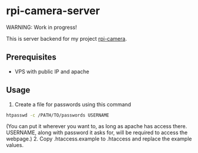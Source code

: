 # rpi-camera-server
WARNING: Work in progress!

This is server backend for my project [rpi-camera](https://github.com/qsus/rpi-camera).

## Prerequisites
* VPS with public IP and apache
## Usage
1. Create a file for passwords using this command
```bash
htpasswd -c /PATH/TO/passwords USERNAME
```
(You can put it wherever you want to, as long as apache has access there. USERNAME, along with password it asks for, will be required to access the webpage.)
2. Copy .htaccess.example to .htaccess and replace the example values.
